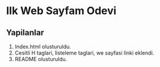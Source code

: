 # Ilk Web Sayfam Odevi

## Yapilanlar
1. Index.html olusturuldu.
2. Cesitli H taglari, listeleme taglari, we sayfasi linki eklendi.
3. README olusturuldu.